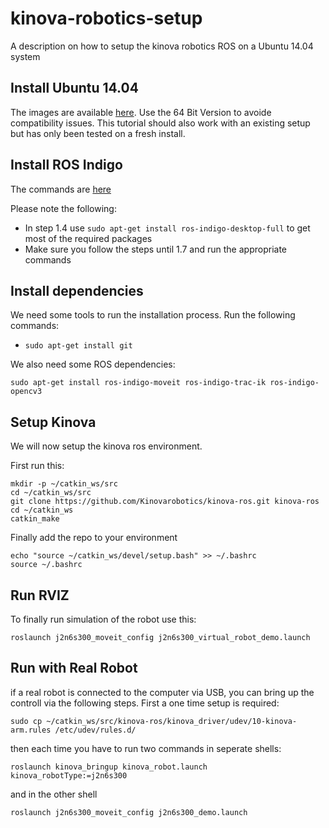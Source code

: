 # kinova-robotics-setup
A description on how to setup the kinova robotics ROS on a Ubuntu 14.04 system

## Install Ubuntu 14.04 
The images are available [here](http://releases.ubuntu.com/14.04/). Use the 64 Bit Version to avoide compatibility issues. This tutorial should also work with an existing setup but has only been tested on a fresh install.

## Install ROS Indigo 
The commands are [here](http://wiki.ros.org/indigo/Installation/Ubuntu)

Please note the following:
* In step 1.4 use `sudo apt-get install ros-indigo-desktop-full` to get most of the required packages
* Make sure you follow the steps until 1.7 and run the appropriate commands

## Install dependencies

We need some tools to run the installation process. Run the following commands:

* `sudo apt-get install git`

We also need some ROS dependencies:

```
sudo apt-get install ros-indigo-moveit ros-indigo-trac-ik ros-indigo-opencv3
```


## Setup Kinova

We will now setup the kinova ros environment.

First run this:
```
mkdir -p ~/catkin_ws/src
cd ~/catkin_ws/src
git clone https://github.com/Kinovarobotics/kinova-ros.git kinova-ros
cd ~/catkin_ws
catkin_make
```

Finally add the repo to your environment


```
echo "source ~/catkin_ws/devel/setup.bash" >> ~/.bashrc
source ~/.bashrc
```

## Run RVIZ
To finally run simulation of the robot use this:
```
roslaunch j2n6s300_moveit_config j2n6s300_virtual_robot_demo.launch
```
## Run with Real Robot
if a real robot is connected to the computer via USB, you can bring up the controll via the following steps. First a one time setup is required:
```
sudo cp ~/catkin_ws/src/kinova-ros/kinova_driver/udev/10-kinova-arm.rules /etc/udev/rules.d/
```
then each time you have to run two commands in seperate shells:
```
roslaunch kinova_bringup kinova_robot.launch kinova_robotType:=j2n6s300
```
and in the other shell
```
roslaunch j2n6s300_moveit_config j2n6s300_demo.launch
```

